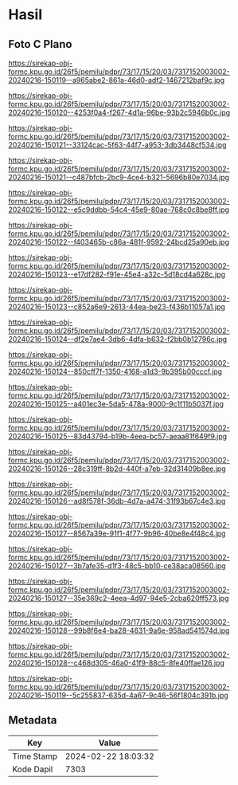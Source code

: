 # Hasil

## Foto C Plano

https://sirekap-obj-formc.kpu.go.id/26f5/pemilu/pdpr/73/17/15/20/03/7317152003002-20240216-150119--a965abe2-861a-46d0-adf2-1467212baf9c.jpg

https://sirekap-obj-formc.kpu.go.id/26f5/pemilu/pdpr/73/17/15/20/03/7317152003002-20240216-150120--4253f0a4-f267-4d1a-96be-93b2c5946b0c.jpg

https://sirekap-obj-formc.kpu.go.id/26f5/pemilu/pdpr/73/17/15/20/03/7317152003002-20240216-150121--33124cac-5f63-44f7-a953-3db3448cf534.jpg

https://sirekap-obj-formc.kpu.go.id/26f5/pemilu/pdpr/73/17/15/20/03/7317152003002-20240216-150121--c487bfcb-2bc9-4ce4-b321-5696b80e7034.jpg

https://sirekap-obj-formc.kpu.go.id/26f5/pemilu/pdpr/73/17/15/20/03/7317152003002-20240216-150122--e5c9ddbb-54c4-45e9-80ae-768c0c8be8ff.jpg

https://sirekap-obj-formc.kpu.go.id/26f5/pemilu/pdpr/73/17/15/20/03/7317152003002-20240216-150122--f403465b-c86a-481f-9592-24bcd25a90eb.jpg

https://sirekap-obj-formc.kpu.go.id/26f5/pemilu/pdpr/73/17/15/20/03/7317152003002-20240216-150123--e17df282-f91e-45e4-a32c-5d18cd4a628c.jpg

https://sirekap-obj-formc.kpu.go.id/26f5/pemilu/pdpr/73/17/15/20/03/7317152003002-20240216-150123--c852a6e9-2613-44ea-be23-f436b11057a1.jpg

https://sirekap-obj-formc.kpu.go.id/26f5/pemilu/pdpr/73/17/15/20/03/7317152003002-20240216-150124--df2e7ae4-3db6-4dfa-b632-f2bb0b12796c.jpg

https://sirekap-obj-formc.kpu.go.id/26f5/pemilu/pdpr/73/17/15/20/03/7317152003002-20240216-150124--850cff7f-1350-4168-a1d3-9b395b00cccf.jpg

https://sirekap-obj-formc.kpu.go.id/26f5/pemilu/pdpr/73/17/15/20/03/7317152003002-20240216-150125--a401ec3e-5da5-478a-9000-9c1f11b5037f.jpg

https://sirekap-obj-formc.kpu.go.id/26f5/pemilu/pdpr/73/17/15/20/03/7317152003002-20240216-150125--83d43794-b19b-4eea-bc57-aeaa81f649f9.jpg

https://sirekap-obj-formc.kpu.go.id/26f5/pemilu/pdpr/73/17/15/20/03/7317152003002-20240216-150126--28c319ff-8b2d-440f-a7eb-32d31409b8ee.jpg

https://sirekap-obj-formc.kpu.go.id/26f5/pemilu/pdpr/73/17/15/20/03/7317152003002-20240216-150126--ad8f578f-36db-4d7a-a474-31f93b67c4e3.jpg

https://sirekap-obj-formc.kpu.go.id/26f5/pemilu/pdpr/73/17/15/20/03/7317152003002-20240216-150127--8567a39e-91f1-4f77-9b96-40be8e4f48c4.jpg

https://sirekap-obj-formc.kpu.go.id/26f5/pemilu/pdpr/73/17/15/20/03/7317152003002-20240216-150127--3b7afe35-d1f3-48c5-bb10-ce38aca08560.jpg

https://sirekap-obj-formc.kpu.go.id/26f5/pemilu/pdpr/73/17/15/20/03/7317152003002-20240216-150127--35e369c2-4eea-4d97-94e5-2cba620ff573.jpg

https://sirekap-obj-formc.kpu.go.id/26f5/pemilu/pdpr/73/17/15/20/03/7317152003002-20240216-150128--99b8f6e4-ba28-4631-9a6e-958ad541574d.jpg

https://sirekap-obj-formc.kpu.go.id/26f5/pemilu/pdpr/73/17/15/20/03/7317152003002-20240216-150128--c468d305-46a0-41f9-88c5-8fe40ffae126.jpg

https://sirekap-obj-formc.kpu.go.id/26f5/pemilu/pdpr/73/17/15/20/03/7317152003002-20240216-150119--5c255837-635d-4a67-9c46-56f1804c391b.jpg


## Metadata

| Key        | Value               |
| ---------- | ------------------- |
| Time Stamp | 2024-02-22 18:03:32 |
| Kode Dapil | 7303                |



